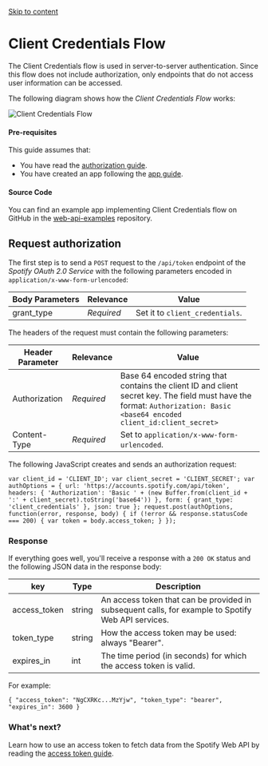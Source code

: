 [Skip to content](https://developer.spotify.com/documentation/web-api/tutorials/client-credentials-flow#main)

# Client Credentials Flow

The Client Credentials flow is used in server-to-server authentication. Since
this flow does not include authorization, only endpoints that do not access
user information can be accessed.

The following diagram shows how the _Client Credentials Flow_ works:

![Client Credentials Flow](https://developer-assets.spotifycdn.com/images/documentation/web-api/auth-client-credentials.png)

#### Pre-requisites

This guide assumes that:

- You have read the [authorization guide](https://developer.spotify.com/documentation/web-api/concepts/authorization).
- You have created an app following the [app guide](https://developer.spotify.com/documentation/web-api/concepts/apps).

#### Source Code

You can find an example app implementing Client Credentials flow on GitHub in
the [web-api-examples](https://github.com/spotify/web-api-examples/tree/master/authorization/client_credentials) repository.

## Request authorization

The first step is to send a `POST` request to the `/api/token` endpoint of the
_Spotify OAuth 2.0 Service_ with the following parameters encoded in
`application/x-www-form-urlencoded`:

| Body Parameters | Relevance | Value |
| --- | --- | --- |
| grant\_type | _Required_ | Set it to `client_credentials`. |

The headers of the request must contain the following parameters:

| Header Parameter | Relevance | Value |
| --- | --- | --- |
| Authorization | _Required_ | Base 64 encoded string that contains the client ID and client secret key. The field must have the format: `Authorization: Basic <base64 encoded client_id:client_secret>` |
| Content-Type | _Required_ | Set to `application/x-www-form-urlencoded`. |

The following JavaScript creates and sends an authorization request:

`
var client_id = 'CLIENT_ID';
var client_secret = 'CLIENT_SECRET';
var authOptions = {
url: 'https://accounts.spotify.com/api/token',
headers: {
    'Authorization': 'Basic ' + (new Buffer.from(client_id + ':' + client_secret).toString('base64'))
},
form: {
    grant_type: 'client_credentials'
},
json: true
};
request.post(authOptions, function(error, response, body) {
if (!error && response.statusCode === 200) {
    var token = body.access_token;
}
});
`

### Response

If everything goes well, you'll receive a response with a `200 OK` status and
the following JSON data in the response body:

| key | Type | Description |
| --- | --- | --- |
| access\_token | string | An access token that can be provided in subsequent calls, for example to Spotify Web API services. |
| token\_type | string | How the access token may be used: always "Bearer". |
| expires\_in | int | The time period (in seconds) for which the access token is valid. |

For example:

`
{
"access_token": "NgCXRKc...MzYjw",
"token_type": "bearer",
"expires_in": 3600
}
`

### What's next?

Learn how to use an access token to fetch data from the Spotify Web API by reading the [access token guide](https://developer.spotify.com/documentation/web-api/concepts/access-token).